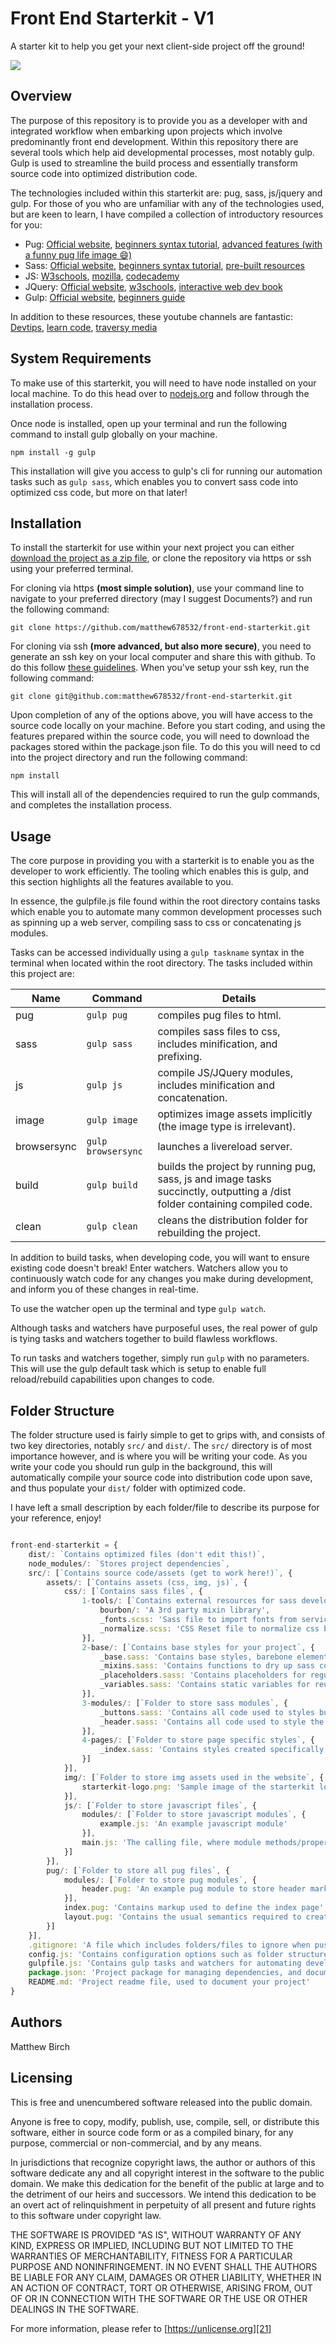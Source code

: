 # Front End Starterkit - V1

A starter kit to help you get your next client-side project off the ground!

<img src="src/assets/img/starterkit-logo.png" max-width=100%>

## Overview

The purpose of this repository is to provide you as a developer with
and integrated workflow when embarking upon projects which involve predominantly front end development. Within this repository there are several tools which help aid developmental processes, most notably gulp. Gulp is used to streamline the build process and essentially transform source code into optimized distribution code.

The technologies included within this starterkit are: pug, sass, js/jquery and gulp. For those of you who are unfamiliar with any of the technologies used, but are keen to learn, I have compiled a collection of introductory resources for you:

- Pug: [Official website][1], [beginners syntax tutorial][2], [advanced features (with a funny pug life image 😄)][3]
- Sass: [Official website][4], [beginners syntax tutorial][5], [pre-built resources][6]
- JS: [W3schools][7], [mozilla][8], [codecademy][9]
- JQuery: [Official website][10], [w3schools][11], [interactive web dev book][12]
- Gulp: [Official website][13], [beginners guide][14]

In addition to these resources, these youtube channels are fantastic: [Devtips][15], [learn code][16], [traversy media][17]

## System Requirements

To make use of this starterkit, you will need to have node installed on your local machine. To do this head over to [nodejs.org][18] and follow through the installation process.

Once node is installed, open up your terminal and run the following command to install gulp globally on your machine.

`npm install -g gulp`

This installation will give you access to gulp's cli for running our automation tasks such as `gulp sass`, which enables you to convert sass code into optimized css code, but more on that later!

## Installation

To install the starterkit for use within your next project you can either [download the project as a zip file][19], or clone the repository via https or ssh using your preferred terminal.

For cloning via https **(most simple solution)**, use your command line to navigate to your preferred directory (may I suggest Documents?) and run the following command:

`git clone https://github.com/matthew678532/front-end-starterkit.git`

For cloning via ssh **(more advanced, but also more secure)**, you need to generate an ssh key on your local computer and share this with github. To do this follow [these guidelines][20]. When you've setup your ssh key, run the following command:

`git clone git@github.com:matthew678532/front-end-starterkit.git`

Upon completion of any of the options above, you will have access to the source code locally on your machine. Before you start coding, and using the features prepared within the source code, you will need to download the packages stored within the package.json file. To do this you will need to cd into the project directory and run the following command:

`npm install`

This will install all of the dependencies required to run the gulp commands, and completes the installation process.

## Usage

The core purpose in providing you with a starterkit is to enable you as the developer to work efficiently. The tooling which enables this is gulp, and this section highlights all the features available to you.

In essence, the gulpfile.js file found within the root directory contains tasks which enable you to automate many common development processes such as spinning up a web server, compiling sass to css or concatenating js modules.

Tasks can be accessed individually using a `gulp taskname` syntax in the terminal when located within the root directory. The tasks included within this project are:

| Name | Command | Details |
| ---- | ------- | ------- |
| pug | `gulp pug` | compiles pug files to html.
| sass | `gulp sass` | compiles sass files to css, includes minification, and prefixing.
| js | `gulp js` | compile JS/JQuery modules, includes minification and concatenation.
| image | `gulp image` | optimizes image assets implicitly (the image type is irrelevant).
| browsersync | `gulp browsersync` | launches a livereload server.
| build | `gulp build` | builds the project by running pug, sass, js and image tasks succinctly, outputting a /dist folder containing compiled code.
| clean | `gulp clean` | cleans the distribution folder for rebuilding the project.

In addition to build tasks, when developing code, you will want to ensure existing code doesn't break! Enter watchers. Watchers allow you to continuously watch code for any changes you make during development, and inform you of these changes in real-time.

To use the watcher open up the terminal and type `gulp watch`.

Although tasks and watchers have purposeful uses, the real power of gulp is tying tasks and watchers together to build flawless workflows.

To run tasks and watchers together, simply run `gulp` with no parameters. This will use the gulp default task which is setup to enable full reload/rebuild capabilities upon changes to code.

## Folder Structure

The folder structure used is fairly simple to get to grips with, and consists of two key directories, notably `src/` and `dist/`. The `src/` directory is of most importance however, and is where you will be writing your code. As you write your code you should run gulp in the background, this will automatically compile your source code into distribution code upon save, and thus populate your `dist/` folder with optimized code.

I have left a small description by each folder/file to describe its purpose for your reference, enjoy!

``` javascript

front-end-starterkit = {
	dist/: `Contains optimized files (don't edit this!)`,
	node_modules/: `Stores project dependencies`,
	src/: [`Contains source code/assets (get to work here!)`, {
		assets/: [`Contains assets (css, img, js)`, {
			css/: [`Contains sass files`, {
				1-tools/: [`Contains external resources for sass development`, {
					bourbon/: 'A 3rd party mixin library',
					_fonts.scss: 'Sass file to import fonts from services',
					_normalize.scss: 'CSS Reset file to normalize css behaviour across browsers'
				}],
				2-base/: [`Contains base styles for your project`, {
					_base.sass: 'Contains base styles, barebone element styles and resets',
					_mixins.sass: 'Contains functions to dry up sass code',
					_placeholders.sass: 'Contains placeholders for regular chunks of sass code',
					_variables.sass: 'Contains static variables for reusable code'
				}],
				3-modules/: [`Folder to store sass modules`, {
					_buttons.sass: 'Contains all code used to styles button elements',
					_header.sass: 'Contains all code used to style the header'
				}],
				4-pages/: [`Folder to store page specific styles`, {
					_index.sass: 'Contains styles created specifically for the index page'
				}]
			}],
			img/: [`Folder to store img assets used in the website`, {
				starterkit-logo.png: 'Sample image of the starterkit logo'
			}],
			js/: [`Folder to store javascript files`, {
				modules/: [`Folder to store javascript modules`, {
					example.js: 'An example javascript module'
				}],
				main.js: 'The calling file, where module methods/properties are invoked'
			}]
		}],
		pug/: [`Folder to store all pug files`, {
			modules/: [`Folder to store pug modules`, {
				header.pug: 'An example pug module to store header markup'
			}],
			index.pug: 'Contains markup used to define the index page',
			layout.pug: 'Contains the usual semantics required to create a html file'
		}]
	}],
	.gitignore: 'A file which includes folders/files to ignore when pushing to github',
	config.js: 'Contains configuration options such as folder structure data',
	gulpfile.js: 'Contains gulp tasks and watchers for automating development tasks',
	package.json: 'Project package for managing dependencies, and documenting your project',
	README.md: 'Project readme file, used to document your project'
}

```

## Authors

Matthew Birch

## Licensing

This is free and unencumbered software released into the public domain.

Anyone is free to copy, modify, publish, use, compile, sell, or
distribute this software, either in source code form or as a compiled
binary, for any purpose, commercial or non-commercial, and by any
means.

In jurisdictions that recognize copyright laws, the author or authors
of this software dedicate any and all copyright interest in the
software to the public domain. We make this dedication for the benefit
of the public at large and to the detriment of our heirs and
successors. We intend this dedication to be an overt act of
relinquishment in perpetuity of all present and future rights to this
software under copyright law.

THE SOFTWARE IS PROVIDED "AS IS", WITHOUT WARRANTY OF ANY KIND,
EXPRESS OR IMPLIED, INCLUDING BUT NOT LIMITED TO THE WARRANTIES OF
MERCHANTABILITY, FITNESS FOR A PARTICULAR PURPOSE AND NONINFRINGEMENT.
IN NO EVENT SHALL THE AUTHORS BE LIABLE FOR ANY CLAIM, DAMAGES OR
OTHER LIABILITY, WHETHER IN AN ACTION OF CONTRACT, TORT OR OTHERWISE,
ARISING FROM, OUT OF OR IN CONNECTION WITH THE SOFTWARE OR THE USE OR
OTHER DEALINGS IN THE SOFTWARE.

For more information, please refer to [https://unlicense.org][21]


[1]: https://pugjs.org/api/getting-started.html
[2]: https://www.sitepoint.com/jade-tutorial-for-beginners/
[3]: https://medium.com/@antonioregadas/getting-started-with-pug-template-engine-e49cfa291e33
[4]: http://sass-lang.com/
[5]: https://scotch.io/tutorials/getting-started-with-sass
[6]: https://sassisfaction.com/
[7]: https://www.w3schools.com/Js/
[8]: https://developer.mozilla.org/en-US/docs/Learn/Getting_started_with_the_web/JavaScript_basics
[9]: https://www.codecademy.com/learn/introduction-to-javascript
[10]: https://jquery.com/
[11]: https://www.w3schools.com/JQuery/
[12]: http://javascriptbook.com/
[13]: https://gulpjs.com/
[14]: https://css-tricks.com/gulp-for-beginners/
[15]: https://www.youtube.com/user/DevTipsForDesigners
[16]: https://www.youtube.com/channel/UCVTlvUkGslCV_h-nSAId8Sw
[17]: https://www.youtube.com/user/TechGuyWeb
[18]: https://nodejs.org/en/
[19]: https://github.com/matthew678532/front-end-starterkit/archive/master.zip
[20]: https://help.github.com/articles/connecting-to-github-with-ssh/
[21]: https://unlicense.org
